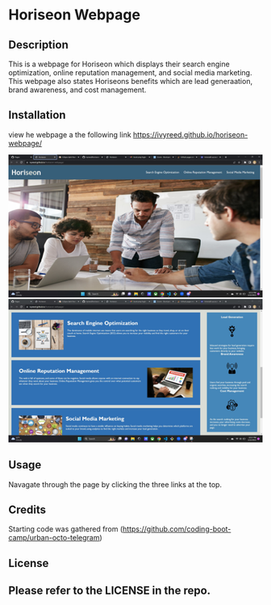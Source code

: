 # Horiseon Webpage

## Description

This is a webpage for Horiseon which displays their search engine optimization, online reputation management, and social media marketing. This webpage also states Horiseons benefits which are lead generaation, brand awareness, and cost management.

## Installation

view he webpage a the following link https://ivyreed.github.io/horiseon-webpage/

![the display should show as follows.](./assets/Images/top-half.jpg)
![This is he second half of how it should look](./assets/Images/bottom-half.jpg)

## Usage

Navagate through the page by clicking the three links at the top.

## Credits

Starting code was gathered from (https://github.com/coding-boot-camp/urban-octo-telegram)

## License

Please refer to the LICENSE in the repo.
---
